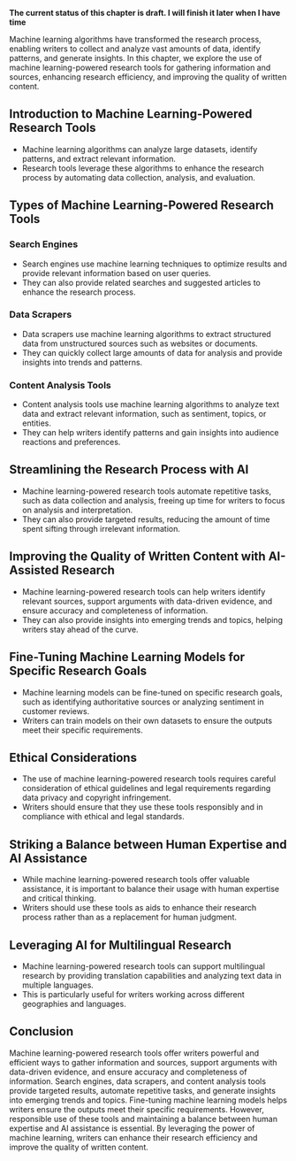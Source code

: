 **The current status of this chapter is draft. I will finish it later when I have time**

Machine learning algorithms have transformed the research process, enabling writers to collect and analyze vast amounts of data, identify patterns, and generate insights. In this chapter, we explore the use of machine learning-powered research tools for gathering information and sources, enhancing research efficiency, and improving the quality of written content.

Introduction to Machine Learning-Powered Research Tools
-------------------------------------------------------

* Machine learning algorithms can analyze large datasets, identify patterns, and extract relevant information.
* Research tools leverage these algorithms to enhance the research process by automating data collection, analysis, and evaluation.

Types of Machine Learning-Powered Research Tools
------------------------------------------------

### Search Engines

* Search engines use machine learning techniques to optimize results and provide relevant information based on user queries.
* They can also provide related searches and suggested articles to enhance the research process.

### Data Scrapers

* Data scrapers use machine learning algorithms to extract structured data from unstructured sources such as websites or documents.
* They can quickly collect large amounts of data for analysis and provide insights into trends and patterns.

### Content Analysis Tools

* Content analysis tools use machine learning algorithms to analyze text data and extract relevant information, such as sentiment, topics, or entities.
* They can help writers identify patterns and gain insights into audience reactions and preferences.

Streamlining the Research Process with AI
-----------------------------------------

* Machine learning-powered research tools automate repetitive tasks, such as data collection and analysis, freeing up time for writers to focus on analysis and interpretation.
* They can also provide targeted results, reducing the amount of time spent sifting through irrelevant information.

Improving the Quality of Written Content with AI-Assisted Research
------------------------------------------------------------------

* Machine learning-powered research tools can help writers identify relevant sources, support arguments with data-driven evidence, and ensure accuracy and completeness of information.
* They can also provide insights into emerging trends and topics, helping writers stay ahead of the curve.

Fine-Tuning Machine Learning Models for Specific Research Goals
---------------------------------------------------------------

* Machine learning models can be fine-tuned on specific research goals, such as identifying authoritative sources or analyzing sentiment in customer reviews.
* Writers can train models on their own datasets to ensure the outputs meet their specific requirements.

Ethical Considerations
----------------------

* The use of machine learning-powered research tools requires careful consideration of ethical guidelines and legal requirements regarding data privacy and copyright infringement.
* Writers should ensure that they use these tools responsibly and in compliance with ethical and legal standards.

Striking a Balance between Human Expertise and AI Assistance
------------------------------------------------------------

* While machine learning-powered research tools offer valuable assistance, it is important to balance their usage with human expertise and critical thinking.
* Writers should use these tools as aids to enhance their research process rather than as a replacement for human judgment.

Leveraging AI for Multilingual Research
---------------------------------------

* Machine learning-powered research tools can support multilingual research by providing translation capabilities and analyzing text data in multiple languages.
* This is particularly useful for writers working across different geographies and languages.

Conclusion
----------

Machine learning-powered research tools offer writers powerful and efficient ways to gather information and sources, support arguments with data-driven evidence, and ensure accuracy and completeness of information. Search engines, data scrapers, and content analysis tools provide targeted results, automate repetitive tasks, and generate insights into emerging trends and topics. Fine-tuning machine learning models helps writers ensure the outputs meet their specific requirements. However, responsible use of these tools and maintaining a balance between human expertise and AI assistance is essential. By leveraging the power of machine learning, writers can enhance their research efficiency and improve the quality of written content.
